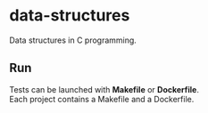 # data-structures

Data structures in C programming.   

## Run 

Tests can be launched with **Makefile** or **Dockerfile**.  
Each project contains a Makefile and a Dockerfile.  